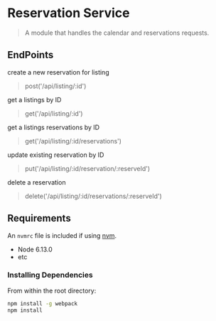 # Reservation Service
> A module that handles the calendar and reservations requests.


## EndPoints

create a new reservation for listing
> post('/api/listing/:id')

get a listings by ID
> get('/api/listing/:id')

get a listings reservations by ID
> get('/api/listing/:id/reservations')

update existing reservation by ID
> put('/api/listing/:id/reservation/:reserveId')

delete a reservation
> delete('/api/listing/:id/reservations/:reserveId')

## Requirements

An `nvmrc` file is included if using [nvm](https://github.com/creationix/nvm).

- Node 6.13.0
- etc

### Installing Dependencies

From within the root directory:

```sh
npm install -g webpack
npm install
```

